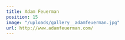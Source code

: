 ```yaml
---
title: Adam Feuerman
position: 15
image: "/uploads/gallery__adamfeuerman.jpg"
url: http://www.adamfeuerman.com/
---
```


